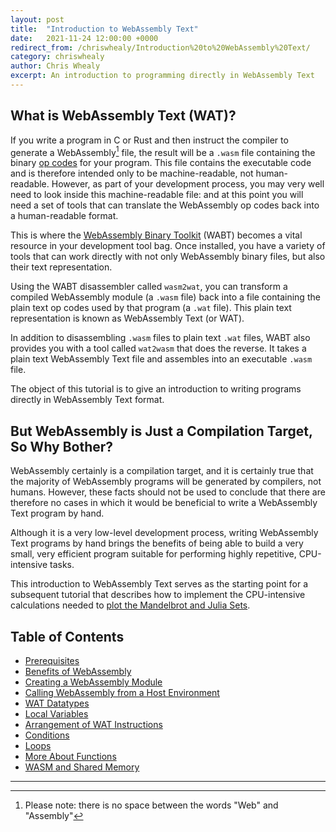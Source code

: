```yaml
---
layout: post
title:  "Introduction to WebAssembly Text"
date:   2021-11-24 12:00:00 +0000
redirect_from: /chriswhealy/Introduction%20to%20WebAssembly%20Text/
category: chriswhealy
author: Chris Whealy
excerpt: An introduction to programming directly in WebAssembly Text
---
```


## What is WebAssembly Text (WAT)?

If you write a program in C or Rust and then instruct the compiler to generate a WebAssembly[^1] file, the result will be a `.wasm` file containing the binary [op codes](https://webassembly.github.io/spec/core/binary/instructions.html) for your program.  This file contains the executable code and is therefore intended only to be machine-readable, not human-readable.  However, as part of your development process, you may very well need to look inside this machine-readable file: and at this point you will need a set of tools that can translate the WebAssembly op codes back into a human-readable format.

This is where the [WebAssembly Binary Toolkit](https://github.com/WebAssembly/wabt) (WABT) becomes a vital resource in your development tool bag.  Once installed, you have a variety of tools that can work directly with not only WebAssembly binary files, but also their text representation.

Using the WABT disassembler called `wasm2wat`, you can transform a compiled WebAssembly module (a `.wasm` file) back into a file containing the plain text op codes used by that program (a `.wat` file).  This plain text representation is known as WebAssembly Text (or WAT).

In addition to disassembling `.wasm` files to plain text `.wat` files, WABT also provides you with a tool called `wat2wasm` that does the reverse.  It takes a plain text WebAssembly Text file and assembles into an executable `.wasm` file.

The object of this tutorial is to give an introduction to writing programs directly in WebAssembly Text format.

## But WebAssembly is Just a Compilation Target, So Why Bother?

WebAssembly certainly is a compilation target, and it is certainly true that the majority of WebAssembly programs will be generated by compilers, not humans.  However, these facts should not be used to conclude that there are therefore no cases in which it would be beneficial to write a WebAssembly Text program by hand.

Although it is a very low-level development process, writing WebAssembly Text programs by hand brings the benefits of being able to build a very small, very efficient program suitable for performing highly repetitive, CPU-intensive tasks.

This introduction to WebAssembly Text serves as the starting point for a subsequent tutorial that describes how to implement the CPU-intensive calculations needed to [plot the Mandelbrot and Julia Sets](./plotting-fractals-in-webassembly).

## Table of Contents

- [Prerequisites](/chriswhealy/Introduction%20to%20WebAssembly%20Text/00/)
- [Benefits of WebAssembly](/chriswhealy/Introduction%20to%20WebAssembly%20Text/01/)
- [Creating a WebAssembly Module](/chriswhealy/Introduction%20to%20WebAssembly%20Text/02/)
- [Calling WebAssembly from a Host Environment](/chriswhealy/Introduction%20to%20WebAssembly%20Text/03/)
- [WAT Datatypes](/chriswhealy/Introduction%20to%20WebAssembly%20Text04/)
- [Local Variables](/chriswhealy/Introduction%20to%20WebAssembly%20Text/05/)
- [Arrangement of WAT Instructions](/chriswhealy/Introduction%20to%20WebAssembly%20Text/06/)
- [Conditions](/chriswhealy/Introduction%20to%20WebAssembly%20Text/07/)
- [Loops](/chriswhealy/Introduction%20to%20WebAssembly%20Text/08/)
- [More About Functions](/chriswhealy/Introduction%20to%20WebAssembly%20Text/09/)
- [WASM and Shared Memory](/chriswhealy/Introduction%20to%20WebAssembly%20Text/10/)




---
[^1]: Please note: there is no space between the words "Web" and "Assembly"
